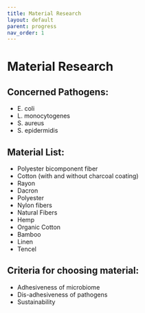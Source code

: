 ```yaml
---
title: Material Research
layout: default
parent: progress
nav_order: 1
---
```


# Material Research

## Concerned Pathogens:
- E. coli
- L. monocytogenes
- S. aureus
- S. epidermidis

## Material List:
- Polyester bicomponent fiber 
- Cotton (with and without charcoal coating)
- Rayon
- Dacron
- Polyester
- Nylon fibers
- Natural Fibers
- Hemp
- Organic Cotton
- Bamboo
- Linen
- Tencel

## Criteria for choosing material:
- Adhesiveness of microbiome
- Dis-adhesiveness of pathogens
- Sustainability
